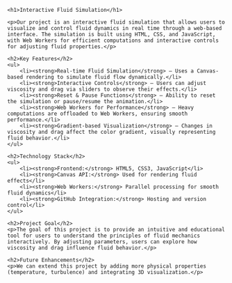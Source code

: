 <!DOCTYPE html>
<html lang="en">
<head>
    <meta charset="UTF-8">
    <meta name="viewport" content="width=device-width, initial-scale=1.0">
    <title>Fluid Simulation Project</title>
    <link rel="stylesheet" href="styles.css">
</head>
<body>

    <h1>Interactive Fluid Simulation</h1>

    <p>Our project is an interactive fluid simulation that allows users to visualize and control fluid dynamics in real time through a web-based interface. The simulation is built using HTML, CSS, and JavaScript, with Web Workers for efficient computations and interactive controls for adjusting fluid properties.</p>

    <h2>Key Features</h2>
    <ul>
        <li><strong>Real-time Fluid Simulation</strong> – Uses a Canvas-based rendering to simulate fluid flow dynamically.</li>
        <li><strong>Interactive Controls</strong> – Users can adjust viscosity and drag via sliders to observe their effects.</li>
        <li><strong>Reset & Pause Functions</strong> – Ability to reset the simulation or pause/resume the animation.</li>
        <li><strong>Web Workers for Performance</strong> – Heavy computations are offloaded to Web Workers, ensuring smooth performance.</li>
        <li><strong>Gradient-based Visualization</strong> – Changes in viscosity and drag affect the color gradient, visually representing fluid behavior.</li>
    </ul>

    <h2>Technology Stack</h2>
    <ul>
        <li><strong>Frontend:</strong> HTML5, CSS3, JavaScript</li>
        <li><strong>Canvas API:</strong> Used for rendering fluid effects</li>
        <li><strong>Web Workers:</strong> Parallel processing for smooth fluid dynamics</li>
        <li><strong>GitHub Integration:</strong> Hosting and version control</li>
    </ul>

    <h2>Project Goal</h2>
    <p>The goal of this project is to provide an intuitive and educational tool for users to understand the principles of fluid mechanics interactively. By adjusting parameters, users can explore how viscosity and drag influence fluid behavior.</p>

    <h2>Future Enhancements</h2>
    <p>We can extend this project by adding more physical properties (temperature, turbulence) and integrating 3D visualization.</p>

</body>
</html>